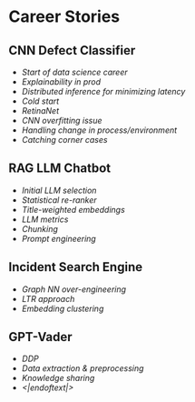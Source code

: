 # Career Stories

## CNN Defect Classifier
- *Start of data science career*
- *Explainability in prod*
- *Distributed inference for minimizing latency*
- *Cold start*
- *RetinaNet*
- *CNN overfitting issue*
- *Handling change in process/environment*
- *Catching corner cases*


## RAG LLM Chatbot
- *Initial LLM selection*
- *Statistical re-ranker*
- *Title-weighted embeddings*
- *LLM metrics*
- *Chunking*
- *Prompt engineering*
  

## Incident Search Engine
- *Graph NN over-engineering*
- *LTR approach*
- *Embedding clustering*

## GPT-Vader
- *DDP*
- *Data extraction & preprocessing*
- *Knowledge sharing*
- *<|endoftext|>*
